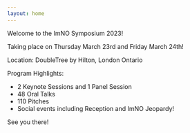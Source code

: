 ```yaml
---
layout: home
---
```

Welcome to the ImNO Symposium 2023!

Taking place on Thursday March 23rd and Friday March 24th!

Location: DoubleTree by Hilton, London Ontario

Program Highlights:
- 2 Keynote Sessions and 1 Panel Session 
- 48 Oral Talks
- 110 Pitches
- Social events including Reception and ImNO Jeopardy!


See you there!

